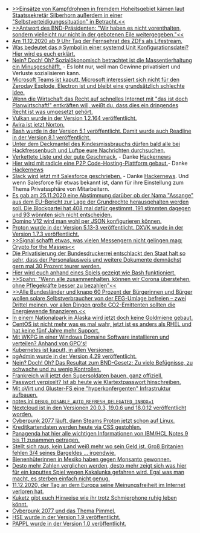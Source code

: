 * [>>Einsätze von Kampfdrohnen in fremdem Hoheitsgebiet kämen laut Staatssekretär Silberhorn außerdem in einer "Selbstverteidigungssituation" in Betracht.<<](https://blog.fefe.de/?ts=a1378269)
* [>>Antwort des BND-Präsidenten: "Wir haben es nicht vorenthalten, sondern vielleicht nur nicht in der gebotenen Eile weitergegeben."<<](https://blog.fefe.de/?ts=a137f885)
* [Am 11.12.2020 ab 9 Uhr Tag der Fernsehrat des ZDFs als Lifestream.](https://netzpolitik.org/2020/neues-aus-dem-fernsehrat-69-erstmals-virtuell-erstmals-per-livestream/)
* [Was bedeutet das `@` Symbol in einer systemd Unit Konfigurationsdatei? Hier wird es euch erklärt.](https://opensource.com/article/20/12/multiple-service-instances-systemctl)
* [Nein? Doch! Oh? Sozialökonomisch betrachtet ist die Massentierhaltung ein Minusgeschäfft.](https://netzfrauen.org/2020/12/07/agriculture/) - Es loht nur, weil man Gewinne privatisiert und Verluste sozialisieren kann.
* [Microsoft Teams ist kaputt, Microsoft interessiert sich nicht für den Zeroday Explode, Electron ist und bleibt eine grundsätzlich schlechte Idee.](https://blog.fefe.de/?ts=a130d774)
* [Wenn die Wirtschaft das Recht auf schnelles Internet mit "das ist doch Planwirtschaft!" entkräften will, weißt du, dass dies ein dringendes Recht ist was umgesetzt gehört.](https://netzpolitik.org/2020/recht-auf-schnelles-internet-abgesang-auf-eine-gute-idee/)
* [Vulkan wurde in der Version 1.2.164 veröffentlicht.](https://www.phoronix.com/scan.php?page=news_item&px=Vulkan-1.2.164-Released)
* [Avira ist jetzt Norton.](https://www.bleepingcomputer.com/news/security/nortonlifelock-purchases-avira-for-360-million/)
* [Bash wurde in der Version 5.1 veröffentlicht. Damit wurde auch Readline in der Version 8.1 veröffentlicht.](https://lwn.net/Articles/839212)
* [Unter dem Deckmantel des Kindesmissbrauchs dürfen bald alle bei Hackfressenbuch und Luftpe eure Nachrichten durchsuchen.](https://netzpolitik.org/2020/gesetz-gegen-kindesmissbrauch-eu-parlament-gibt-weg-frei-fuer-durchleuchten-privater-nachrichten/)
* [Verkettete Liste und der gute Geschmack.](https://github.com/mkirchner/linked-list-good-taste) - Danke [Hackernews](http://n-gate.com/hackernews/2020/12/07/0/)
* [Hier wird mit radicle eine P2P Code-Hosting-Plattform gebaut.](https://radicle.xyz)- Danke [Hackernews](http://n-gate.com/hackernews/2020/12/07/0/)
* [Slack wird jetzt mit Salesforce geschrieben.](https://www.salesforce.com/news/press-releases/2020/12/01/salesforce-definitive-agreement-update/) - Danke [Hackernews](http://n-gate.com/hackernews/2020/12/07/0/). Und wenn Salesforce für etwas bekannt ist, dann für ihre Einstellung zum Thema Privatssphäre von Mitarbeitern.
* [Es gab am 25.11.2020 eine Abstimmung darüber ob der Nama "Assange" aus dem EU-Bericht zur Lage der Grundrechte herausgehalten werden soll. Die Blockpartei hat 408 mal dafür gestimmt, 191 stimmten dagegen und 93 wönnten sich nicht entscheiden.](https://martinsonneborn.de/assange-abstimmung/)
* [Domino V12 wird man wohl per JSON konfigurieren können.](http://blog.nashcom.de/nashcomblog.nsf/dx/domino-one-touch-setup.htm)
* [Proton wurde in der Version 5.13-3 veröffentlicht. DXVK wurde in der Version 1.7.3 veröffentlicht.](https://www.phoronix.com/scan.php?page=news_item&px=Proton-5.13-3-Released)
* [>>Signal schafft etwas, was vielen Messengern nicht gelingen mag: Crypto for the Masses<<](https://www.kuketz-blog.de/signal-hohe-sicherheit-und-zero-knowledge-prinzip-messenger-teil9/)
* [Die Privatisierung der Bundesdruckerrei entschlackt den Staat halt so sehr, dass der Personalausweis und weitere Dokumente demnächst gern mal 30 Prozent teurer werden.](https://www.finanzen.de/news/2021-personalausweis-10-euro-mehr)
* [Hier wird euch anhand eines Spiels gezeigt wie Bash funktioniert.](https://opensource.com/article/20/12/learn-bash)
* [>>Spahn: "Wenn alle zusammenhalten, können wir Corona überstehen, ohne Pflegekräfte besser zu bezahlen"<<](http://feedproxy.google.com/~r/blogspot/rkEL/~3/bPv9lIpADBE/spahn-wenn-alle-zusammenhalten-konnen.html)
* [>>Alle Bundesländer und knapp 60 Prozent der Bürgerinnen und Bürger wollen solare Selbstverbraucher von der EEG-Umlage befreien – zwei Drittel meinen, vor allen Dingen große CO2-Emittenten sollten die Energiewende finanzieren.<<](https://www.sonnenseite.com/de/energie/mehrheit-gegen-sonnensteuer/)
* [In einem Nationalpark in Alaska wird jetzt doch keine Goldmiene gebaut.](https://netzfrauen.org/2020/12/09/bristol-bay/)
* [CentOS ist nicht mehr was es mal wahr, jetzt ist es anders als RHEL und hat keine fünf Jahre mehr Support.](https://utcc.utoronto.ca/~cks/space/blog/linux/CentOSStreamBigChanges)
* [Mit WKPG in einer Windows Domaine Software installieren und verteilen? Anhand von GPO's!](https://4sysops.com/archives/deploy-software-with-wpkg-with-active-directory/)
* [Kubernetes ist kaputt, in allen Versionen.](https://www.bleepingcomputer.com/news/security/all-kubernetes-versions-affected-by-unpatched-mitm-vulnerability/)
* [pgAdmin wurde in der Version 4.29 veröffentlicht.](https://www.postgresql.org/about/news/pgadmin-4-v429-released-2129/)
* [Nein? Doch! Oh? Das Resultat zum BND-Gesetz: Zu viele Befügnisse, zu schwache und zu wenig Kontrollen.](https://netzpolitik.org/2020/bnd-gesetz-zu-schwache-kontrolle-fuer-zu-viele-befugnisse/)
* [Frankreich will jetzt den Supersoldaten bauen, ganz offiziell.](https://www.thesun.co.uk/news/13429205/french-army-gets-go-ahead-create-bio-augmented-soldiers/)
* [Passwort verpixelt? Ist ab heute wie Klartextpasswort hinschreiben.](https://twitter.com/spibblez/status/1335638633970348032)
* [Mit oVirt und Gluster-FS eine "hyperkonfergenten" Infrastruktur aufbauen.](https://opensource.com/article/20/12/hyperconverged-infrastructure)
* [notes.ini `DEBUG_DISABLE_AUTO_REFRESH_DELEGATED_INBOX=1`](http://blog.nashcom.de/nashcomblog.nsf/dx/disable-auto-refresh-delegate-inbox.htm)
* [Nextcloud ist in den Versionen 20.0.3, 19.0.6 und 18.0.12 veröffentlicht worden.](https://nextcloud.com/blog/20-0-3-19-0-6-and-18-0-12-are-out-update/)
* [Cyberpunk 2077 läuft, dann Steams Proton jetzt schon auf Linux.](https://www.phoronix.com/scan.php?page=news_item&px=Cyberpunk-2077-Proton-Linux)
* [Kreditkartendaten werden heute via CSS gestohlen.](https://www.bleepingcomputer.com/news/security/credit-card-stealer-hides-in-css-files-of-hacked-online-stores/)
* [Panagenda hat hier alle wichtigen Informationen von IBM/HCL Notes 9 bis 11 zusammen getragen.](https://www.panagenda.com/2020/11/finding-hcl-notes-domino-information-made-easier/)
* [Stellt sich raus, kein Land weiß mehr wo sein Geld ist. Groß Britanien fehlen 3/4 seines Bargeldes ... irgendwie.](https://netzfrauen.org/2020/12/11/money-2/)
* [Bienenhüterinnen in Mexiko haben gegen Monsanto gewonnen.](https://netzfrauen.org/2020/12/11/monsanto-8/)
* [Desto mehr Zahlen verglichen werden, desto mehr zeigt sich was hier für ein kaputtes Spiel wegen Kakalunka gefahren wird. Egal was man macht, es sterben einfach nicht genug.](https://initiative-freie-impfentscheidung.de/hoehere-sterblichkeit-wegen-corona/)
* [11.12.2020, der Tag an dem Europa seine Meinungsfreiheit im Internet verloren hat.](https://www.patrick-breyer.de/?p=593996)
* [Kuketz gibt euch Hinweise wie ihr trotz Schmierphone ruhig leben könnt.](https://www.kuketz-blog.de/tipps-fuer-ein-ruhiges-arbeit-und-eine-entspanntere-freizeit/)
* [Cyberpunk 2077 und das Thema Pimmel.](https://www.polygon.com/2020/12/10/22167349/cyberpunk-2077-penis-glitch-breasts)
* [HSE wurde in der Version 1.9 veröffentlicht.](https://www.phoronix.com/scan.php?page=news_item&px=Micron-HSE-1.9-Open-Source)
* [PAPPL wurde in der Version 1.0 veröffentlicht.](https://www.phoronix.com/scan.php?page=news_item&px=PAPPL-1.0-Released)
